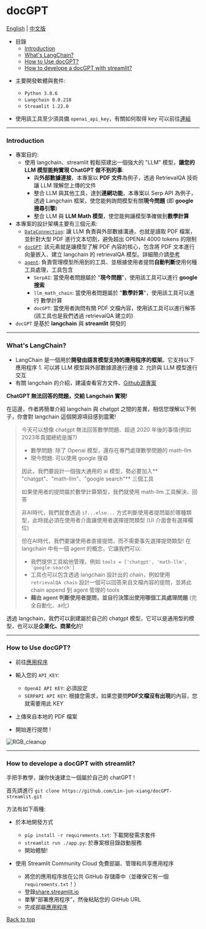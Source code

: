 # docGPT

[English](./README.md) | [中文版](./README.zh-TW.md)

- 目錄
    - [Introduction](#introduction)
    - [What's LangChain?](#whats-langchain)
    - [How to Use docGPT?](#how-to-use-docgpt)
    - [How to develope a docGPT with streamlit?](#how-to-develope-a-docgpt-with-streamlit)


* 主要開發軟體與套件:
    * `Python 3.8.6`
    * `Langchain 0.0.218`
    * `Streamlit 1.22.0`

* 使用該工具至少須具備 `openai_api_key`，有關如何取得 key 可以前往[連結](https://platform.openai.com/)

---

### Introduction

* 專案目的:
    * 使用 langchain、streamlit 輕鬆搭建出一個強大的 "LLM" 模型，**讓您的 LLM 模型能夠實現 ChatGPT 做不到的事**:
      * 與**外部數據連接**，本專案以 **PDF 文件**為例子，透過 RetrievalQA 技術讓 LLM 理解您上傳的文件
      * 整合 LLM 與其他工具，達到**連網功能**，本專案以 Serp API 為例子，透過 Langchain 框架，使您能夠詢問模型有關**現今問題** (即 **google 搜尋引擎**)
      * 整合 LLM 與 **LLM Math 模型**，使您能夠讓模型準確做到**數學計算**
* 本專案的設計架構主要有三個元素:
    * [`DataConnection`](../model/data_connection.py): 讓 LLM 負責與外部數據溝通，也就是讀取 PDF 檔案，並針對大型 PDF 進行文本切割，避免超出 OPENAI 4000 tokens 的限制
    * [`docGPT`](../docGPT/): 該元素就是讓模型了解 PDF 內容的核心，包含將 PDF 文本進行向量嵌入、建立 langchain 的 retrievalQA 模型。詳細簡介請[參考](https://python.langchain.com/docs/modules/chains/popular/vector_db_qa)
    * [`agent`](../agent/agent.py): 負責管理模型所用到的工具、並根據使用者提問**自動判斷**使用何種工具處理，工具包含
        * `SerpAI`: 當使用者問題屬於 "**現今問題**"，使用該工具可以進行 **google 搜索**
        * `llm_math_chain`: 當使用者問題屬於 "**數學計算**"，使用該工具可以進行 數學計算
        * `docGPT`: 當使用者詢問有關 PDF 文檔內容，使用該工具可以進行解答 (該工具也是我們透過 retrievalQA 建立的)
* `docGPT` 是基於 **langchain** 與 **streamlit** 開發的

---

### What's LangChain?

* LangChain 是一個用於**開發由語言模型支持的應用程序的框架**。它支持以下應用程序
        1. 可以將 LLM 模型與外部數據源進行連接
        2. 允許與 LLM 模型進行交互
* 有關 langchain 的介紹，建議查看官方文件、[Github源專案](https://github.com/hwchase17/langchain)


**ChatGPT 無法回答的問題，交給 Langchain 實現!**

在這邊，作者將簡單介紹 langchain 與 chatgpt 之間的差異，相信您理解以下例子，你會對 langchain 這個開源項目感到震驚!

>今天可以想像 chatgpt 無法回答數學問題、超過 2020 年後的事情(例如2023年貴國總統是誰?)
>
> * 數學問題: 除了 Openai 模型，還存在專門處理數學問題的 math-llm
> * 現今問題: 可以使用 google 搜尋
>
>因此，我們要設計一個強大通用的 ai 模型，勢必要加入** "chatgpt"、"math-llm"、"google search"** 三個工具
>
>如果使用者的提問屬於數學計算類型，我們就使用 math-llm 工具解決、回答
>
>非AI時代，我們就會透過 `if...else...` 方式判斷使用者提問屬於哪種類型，此時就必須在使用者介面讓使用者選擇提問類型
>(UI 介面會有選擇欄位)
>
>但在AI時代，我們要讓使用者直接提問，而不需要事先選擇提問類型!
>在 langchain 中有一個 agent 的概念，它讓我們可以:
>
>  * 我們提供工具給他管理，例如 `tools = ['chatgpt', 'math-llm', 'google-search']`
>  * 工具也可以包含透過 langchain 設計出的 chain，例如使用 `retrievalQA chain` 設計一個可以回答來自文檔內容的提問，並將此 chain append 到 agent 管理的 tools
>  * **藉由 agent 判斷使用者提問，並自行決策出使用哪個工具處理問題** (完全自動化、ai化)

透過 langchain，我們可以創建屬於自己的 chatgpt 模型，它可以是通用型的模型，也可以是**企業化、商業化**的!

---

### How to Use docGPT?

* 前往[應用程序](https://docgpt-app.streamlit.app/)

* 輸入您的 `API_KEY`:
    * `OpenAI API KEY`: 必須設定
    * `SERPAPI API KEY`: 根據您需求，如果您要問**PDF文檔沒有出現**的內容，您就需要用此 KEY

* 上傳來自本地的 PDF 檔案
* 開始進行提問 ! 

![RGB_cleanup](https://github.com/Lin-jun-xiang/docGPT-streamlit/blob/main/img/docGPT.gif?raw=true)

---

### How to develope a docGPT with streamlit?

手把手教學，讓你快速建立一個屬於自己的 chatGPT !

首先請進行 `git clone https://github.com/Lin-jun-xiang/docGPT-streamlit.git`

方法有如下兩種:

* 於本地開發方式
    * `pip install -r requirements.txt`: 下載開發需求套件
    * `streamlit run ./app.py`: 於專案根目錄啟動服務
    * 開始體驗!

* 使用 Streamlit Community Cloud 免費部屬、管理和共享應用程序
    * 將您的應用程序放在公共 GitHub 存儲庫中（並確保它有一個 `requirements.txt`！）
    * 登錄[share.streamlit.io](https://share.streamlit.io/)
    * 單擊“部署應用程序”，然後粘貼您的 GitHub URL
    * 完成部屬[應用程序](https://docgpt-app.streamlit.app//)

<a href="#top">Back to top</a>
